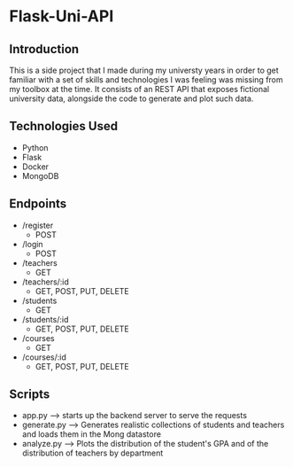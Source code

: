 # Flask-Uni-API


## Introduction
This is a side project that I made during my universty years in order to get familiar with a set of skills and technologies I was feeling was missing from my toolbox at the time. 
It consists of an REST API that exposes fictional university data, alongside the code to generate and plot such data.

## Technologies Used
 - Python
 - Flask
 - Docker
 - MongoDB

## Endpoints
 - /register 
    - POST
 - /login
    - POST
 - /teachers    
    - GET
 - /teachers/:id
    - GET, POST, PUT, DELETE 
 - /students
    - GET
 - /students/:id
    - GET, POST, PUT, DELETE 
 - /courses
    - GET 
 - /courses/:id
    - GET, POST, PUT, DELETE 



## Scripts
 - app.py --> starts up the backend server to serve the requests
 - generate.py --> Generates realistic collections of students and teachers and loads them in the Mong datastore
 - analyze.py --> Plots the distribution of the student's GPA and of the distribution of teachers by department 
